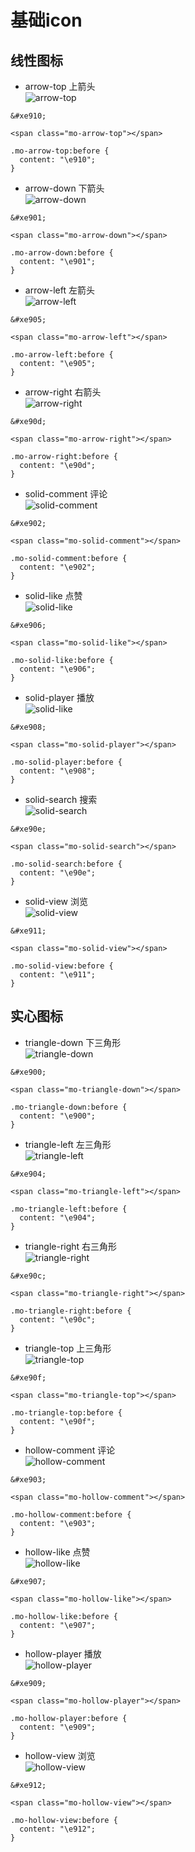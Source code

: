 # 基础icon

## 线性图标
- arrow-top 上箭头   
![arrow-top](https://game.gtimg.cn/images/tgideas/weweb/design/data/icon/svg/24px/top2_line_24px_2px.svg)  
```
&#xe910;
```
```
<span class="mo-arrow-top"></span>
```
```
.mo-arrow-top:before {
  content: "\e910";
}
```

- arrow-down 下箭头   
![arrow-down](https://game.gtimg.cn/images/tgideas/weweb/design/data/icon/svg/24px/bottom2_line_24px_2px.svg)  
```
&#xe901;
```
```
<span class="mo-arrow-down"></span>
```
```
.mo-arrow-down:before {
  content: "\e901";
}
```

- arrow-left 左箭头   
![arrow-left](https://game.gtimg.cn/images/tgideas/weweb/design/data/icon/svg/24px/left2_line_24px_2px.svg)  
```
&#xe905;
```
```
<span class="mo-arrow-left"></span>
```
```
.mo-arrow-left:before {
  content: "\e905";
}
```

- arrow-right 右箭头   
![arrow-right](https://game.gtimg.cn/images/tgideas/weweb/design/data/icon/svg/24px/right2_line_24px_2px.svg)  
```
&#xe90d;
```
```
<span class="mo-arrow-right"></span>
```
```
.mo-arrow-right:before {
  content: "\e90d";
}
```

- solid-comment 评论   
![solid-comment](https://game.gtimg.cn/images/tgideas/weweb/design/data/icon/svg/24px/comment_line_24px_2px.svg)  
```
&#xe902;
```
```
<span class="mo-solid-comment"></span>
```
```
.mo-solid-comment:before {
  content: "\e902";
}
```

- solid-like 点赞   
![solid-like](https://game.gtimg.cn/images/tgideas/weweb/design/data/icon/svg/24px/like_line_24px_2px.svg)  
```
&#xe906;
```
```
<span class="mo-solid-like"></span>
```
```
.mo-solid-like:before {
  content: "\e906";
}
```

- solid-player 播放   
![solid-like](https://game.gtimg.cn/images/tgideas/weweb/design/data/icon/svg/24px/play_line_24px_2px.svg)  
```
&#xe908;
```
```
<span class="mo-solid-player"></span>
```
```
.mo-solid-player:before {
  content: "\e908";
}
```

- solid-search 搜索   
![solid-search](https://game.gtimg.cn/images/tgideas/weweb/design/data/icon/svg/32px/search_line_32px_2px.svg)  
```
&#xe90e;
```
```
<span class="mo-solid-search"></span>
```
```
.mo-solid-search:before {
  content: "\e90e";
}
```

- solid-view 浏览   
![solid-view](https://game.gtimg.cn/images/tgideas/weweb/design/data/icon/svg/24px/view_line_24px_2px.svg)  
```
&#xe911;
```
```
<span class="mo-solid-view"></span>
```
```
.mo-solid-view:before {
  content: "\e911";
}
```

## 实心图标

- triangle-down 下三角形   
![triangle-down](https://game.gtimg.cn/images/tgideas/weweb/design/data/icon/svg/24px/bottom_solid_24px.svg)  
```
&#xe900;
```
```
<span class="mo-triangle-down"></span>
```
```
.mo-triangle-down:before {
  content: "\e900";
}
```

- triangle-left 左三角形   
![triangle-left](https://game.gtimg.cn/images/tgideas/weweb/design/data/icon/svg/24px/left_solid_24px.svg)  
```
&#xe904;
```
```
<span class="mo-triangle-left"></span>
```
```
.mo-triangle-left:before {
  content: "\e904";
}
```

- triangle-right 右三角形   
![triangle-right](https://game.gtimg.cn/images/tgideas/weweb/design/data/icon/svg/24px/right_solid_24px.svg)  
```
&#xe90c;
```
```
<span class="mo-triangle-right"></span>
```
```
.mo-triangle-right:before {
  content: "\e90c";
}
```

- triangle-top 上三角形   
![triangle-top](https://game.gtimg.cn/images/tgideas/weweb/design/data/icon/svg/24px/top_solid_24px.svg)  
```
&#xe90f;
```
```
<span class="mo-triangle-top"></span>
```
```
.mo-triangle-top:before {
  content: "\e90f";
}
```

- hollow-comment 评论   
![hollow-comment](https://game.gtimg.cn/images/tgideas/weweb/design/data/icon/svg/24px/view_solid_24px.svg)  
```
&#xe903;
```
```
<span class="mo-hollow-comment"></span>
```
```
.mo-hollow-comment:before {
  content: "\e903";
}
```

- hollow-like 点赞   
![hollow-like](https://game.gtimg.cn/images/tgideas/weweb/design/data/icon/svg/24px/liked_solid_24px.svg)  
```
&#xe907;
```
```
<span class="mo-hollow-like"></span>
```
```
.mo-hollow-like:before {
  content: "\e907";
}
```

- hollow-player 播放   
![hollow-player](https://game.gtimg.cn/images/tgideas/weweb/design/data/icon/svg/24px/play_solid_24px.svg)  
```
&#xe909;
```
```
<span class="mo-hollow-player"></span>
```
```
.mo-hollow-player:before {
  content: "\e909";
}
```

- hollow-view 浏览   
![hollow-view](https://game.gtimg.cn/images/tgideas/weweb/design/data/icon/svg/24px/view_solid_24px.svg)  
```
&#xe912;
```
```
<span class="mo-hollow-view"></span>
```
```
.mo-hollow-view:before {
  content: "\e912";
}
```